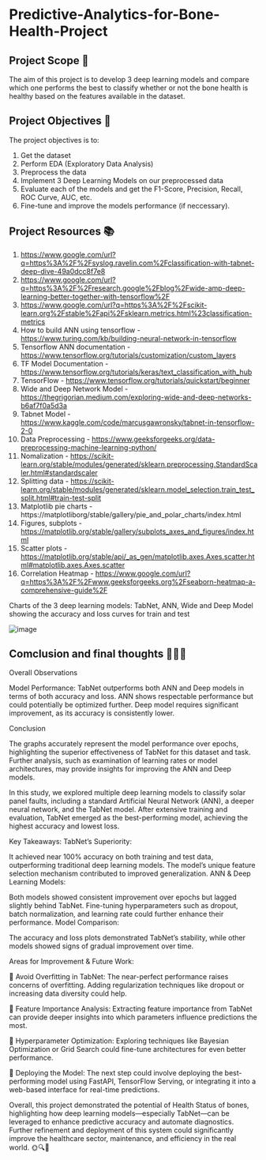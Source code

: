 # Predictive-Analytics-for-Bone-Health-Project

## Project Scope 🔎

The aim of this project is to develop 3 deep learning models and compare which one performs the best to classify whether or not the bone health is healthy based on the features available in the dataset.

## Project Objectives 🎯

The project objectives is to:

1. Get the dataset
2. Perform EDA (Exploratory Data Analysis)
3. Preprocess the data
4. Implement 3 Deep Learning Models on our preprocessed data
5. Evaluate each of the models and get the F1-Score, Precision, Recall, ROC Curve, AUC, etc.
6. Fine-tune and improve the models performance (if neccessary).

## Project Resources 📚

1. https://www.google.com/url?q=https%3A%2F%2Fsyslog.ravelin.com%2Fclassification-with-tabnet-deep-dive-49a0dcc8f7e8
2. https://www.google.com/url?q=https%3A%2F%2Fresearch.google%2Fblog%2Fwide-amp-deep-learning-better-together-with-tensorflow%2F
3. https://www.google.com/url?q=https%3A%2F%2Fscikit-learn.org%2Fstable%2Fapi%2Fsklearn.metrics.html%23classification-metrics
4. How to build ANN using tensorflow - https://www.turing.com/kb/building-neural-network-in-tensorflow
5. Tensorflow ANN documentation - https://www.tensorflow.org/tutorials/customization/custom_layers
6. TF Model Documentation - https://www.tensorflow.org/tutorials/keras/text_classification_with_hub
7. TensorFlow - https://www.tensorflow.org/tutorials/quickstart/beginner
8. Wide and Deep Network Model - https://thegrigorian.medium.com/exploring-wide-and-deep-networks-b6af7f0a5d3a
9. Tabnet Model - https://www.kaggle.com/code/marcusgawronsky/tabnet-in-tensorflow-2-0
10. Data Preprocessing - https://www.geeksforgeeks.org/data-preprocessing-machine-learning-python/
11. Nomalization - https://scikit-learn.org/stable/modules/generated/sklearn.preprocessing.StandardScaler.html#standardscaler
12. Splitting data - https://scikit-learn.org/stable/modules/generated/sklearn.model_selection.train_test_split.html#train-test-split
13. Matplotlib pie charts - https://matplotliborg/stable/gallery/pie_and_polar_charts/index.html
14. Figures, subplots - https://matplotlib.org/stable/gallery/subplots_axes_and_figures/index.html
15. Scatter plots - https://matplotlib.org/stable/api/_as_gen/matplotlib.axes.Axes.scatter.html#matplotlib.axes.Axes.scatter
16. Correlation Heatmap - https://www.google.com/url?q=https%3A%2F%2Fwww.geeksforgeeks.org%2Fseaborn-heatmap-a-comprehensive-guide%2F

Charts of the 3 deep learning models: TabNet, ANN, Wide and Deep Model showing the accuracy and loss curves for train and test

![image](https://github.com/user-attachments/assets/30a0ad06-a23a-4c0e-9c20-2eca4a13f9b6)

## Comclusion and final thoughts 🤔💭🔚

Overall Observations

Model Performance:
TabNet outperforms both ANN and Deep models in terms of both accuracy and loss. ANN shows respectable performance but could potentially be optimized further. Deep model requires significant improvement, as its accuracy is consistently lower.

Conclusion

The graphs accurately represent the model performance over epochs, highlighting the superior effectiveness of TabNet for this dataset and task. Further analysis, such as examination of learning rates or model architectures, may provide insights for improving the ANN and Deep models.

In this study, we explored multiple deep learning models to classify solar panel faults, including a standard Artificial Neural Network (ANN), a deeper neural network, and the TabNet model. After extensive training and evaluation, TabNet emerged as the best-performing model, achieving the highest accuracy and lowest loss.

Key Takeaways: TabNet’s Superiority:

It achieved near 100% accuracy on both training and test data, outperforming traditional deep learning models. The model’s unique feature selection mechanism contributed to improved generalization. ANN & Deep Learning Models:

Both models showed consistent improvement over epochs but lagged slightly behind TabNet. Fine-tuning hyperparameters such as dropout, batch normalization, and learning rate could further enhance their performance. Model Comparison:

The accuracy and loss plots demonstrated TabNet’s stability, while other models showed signs of gradual improvement over time.

Areas for Improvement & Future Work:

🔹 Avoid Overfitting in TabNet: The near-perfect performance raises concerns of overfitting. Adding regularization techniques like dropout or increasing data diversity could help.

🔹 Feature Importance Analysis: Extracting feature importance from TabNet can provide deeper insights into which parameters influence predictions the most.

🔹 Hyperparameter Optimization: Exploring techniques like Bayesian Optimization or Grid Search could fine-tune architectures for even better performance.

🔹 Deploying the Model: The next step could involve deploying the best-performing model using FastAPI, TensorFlow Serving, or integrating it into a web-based interface for real-time predictions.

Overall, this project demonstrated the potential of Health Status of bones, highlighting how deep learning models—especially TabNet—can be leveraged to enhance predictive accuracy and automate diagnostics. Further refinement and deployment of this system could significantly improve the healthcare sector, maintenance, and efficiency in the real world. 🌞🔍🚀

